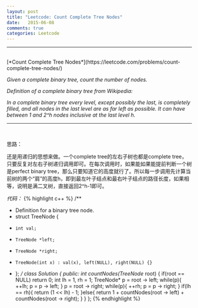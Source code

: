 ```yaml
---
layout: post
title: "Leetcode: Count Complete Tree Nodes"
date:   2015-06-08
comments: true
categories: Leetcode
---
```


***
<br />
[*Count Complete Tree Nodes*](https://leetcode.com/problems/count-complete-tree-nodes/)

*Given a complete binary tree, count the number of nodes.*

*Definition of a complete binary tree from Wikipedia:*

*In a complete binary tree every level, except possibly the last, is completely filled, and all nodes in the last level are as far left as possible. It can have between 1 and 2^h nodes inclusive at the last level h.*

***
<br />

思路：

还是用递归的思想来做。一个complete tree的左右子树也都是complete tree，只要反复对左右子树递归调用即可。在每次调用时，如果能如果能提前判断一个树是perfect binary tree，那么只要知道它的高度就行了。所以每一步调用先计算当前树的两个“肩”的高度h，即到最左叶子结点和最右叶子结点的路径长度，如果相等，说明是满二叉树，直接返回2^h-1即可。

*代码：*
{% highlight c++ %}
/**
 * Definition for a binary tree node.
 * struct TreeNode {
 *     int val;
 *     TreeNode *left;
 *     TreeNode *right;
 *     TreeNode(int x) : val(x), left(NULL), right(NULL) {}
 * };
 */
class Solution {
public:
    int countNodes(TreeNode* root) {
        if(root == NULL) return 0;
        int lh = 1, rh = 1;
        TreeNode* p = root -> left;
        while(p){
            ++lh;
            p = p -> left;
        }
        p = root -> right;
        while(p){
            ++rh;
            p = p -> right;
        }
        if(lh == rh){
            return (1 << lh) - 1;
        }else{
            return 1 + countNodes(root -> left) + countNodes(root -> right);
        }
    }
};
{% endhighlight %}
